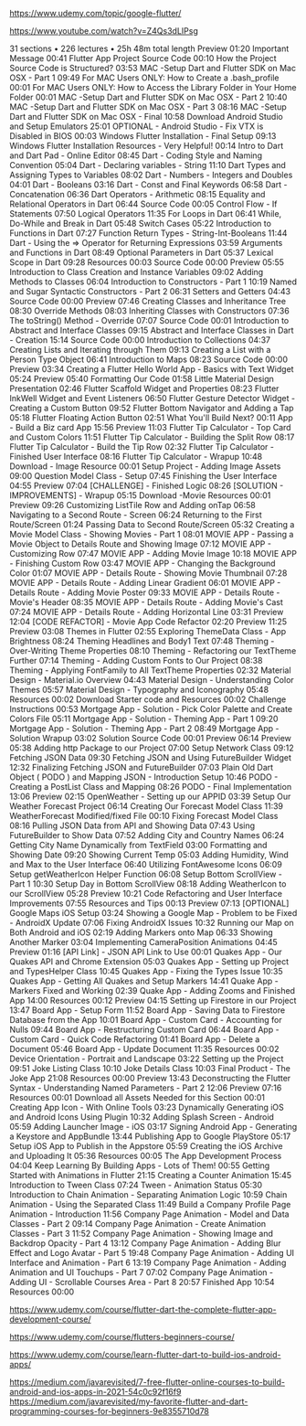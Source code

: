 https://www.udemy.com/topic/google-flutter/

https://www.youtube.com/watch?v=Z4Qs3dLIPsg

31 sections • 226 lectures • 25h 48m total length
Preview
01:20
Important Message
00:41
Flutter App Project Source Code
00:10
How the Project Source Code is Structured?
03:53
MAC -Setup Dart and Flutter SDK on Mac OSX - Part 1
09:49
For MAC Users ONLY: How to Create a .bash_profile
00:01
For MAC Users ONLY: How to Access the Library Folder in Your Home Folder
00:01
MAC -Setup Dart and Flutter SDK on Mac OSX - Part 2
10:40
MAC -Setup Dart and Flutter SDK on Mac OSX - Part 3
08:16
MAC -Setup Dart and Flutter SDK on Mac OSX - Final
10:58
Download Android Studio and Setup Emulators
25:01
OPTIONAL - Android Studio - Fix VTX is Disabled in BIOS
00:03
Windows Flutter Installation - Final Setup
09:13
Windows Flutter Installation Resources - Very Helpful!
00:14
Intro to Dart and Dart Pad - Online Editor
08:45
Dart - Coding Style and Naming Convention
05:04
Dart - Declaring variables - String
11:10
Dart Types and Assigning Types to Variables
08:02
Dart - Numbers - Integers and Doubles
04:01
Dart - Booleans
03:16
Dart - Const and Final Keywords
06:58
Dart - Concatenation
06:36
Dart Operators - Arithmetic
08:15
Equality and Relational Operators in Dart
06:44
Source Code
00:05
Control Flow - If Statements
07:50
Logical Operators
11:35
For Loops in Dart
06:41
While, Do-While and Break in Dart
05:48
Switch Cases
05:22
Introduction to Functions in Dart
07:27
Function Return Types - String-Int-Booleans
11:44
Dart - Using the => Operator for Returning Expressions
03:59
Arguments and Functions in Dart
08:49
Optional Parameters in Dart
05:37
Lexical Scope in Dart
09:28
Resources
00:03
Source Code
00:00
Preview
05:55
Introduction to Class Creation and Instance Variables
09:02
Adding Methods to Classes
06:04
Introduction to Constructors - Part 1
10:19
Named and Sugar Syntactic Constructors - Part 2
06:31
Setters and Getters
04:43
Source Code
00:00
Preview
07:46
Creating Classes and Inheritance Tree
08:30
Override Methods
08:03
Inheriting Classes with Constructors
07:36
The toString() Method - Override
07:07
Source Code
00:01
Introduction to Abstract and Interface Classes
09:15
Abstract and Interface Classes in Dart - Creation
15:14
Source Code
00:00
Introduction to Collections
04:37
Creating Lists and Iterating through Them
09:13
Creating a List with a Person Type Object
06:41
Introduction to Maps
08:23
Source Code
00:00
Preview
03:34
Creating a Flutter Hello World App - Basics with Text Widget
05:24
Preview
05:40
Formatting Our Code
01:58
Little Material Design Presentation
02:46
Flutter Scaffold Widget and Properties
08:23
Flutter InkWell Widget and Event Listeners
06:50
Flutter Gesture Detector Widget - Creating a Custom Button
09:52
Flutter Bottom Navigator and Adding a Tap
05:18
Flutter Floating Action Button
02:51
What You'll Build Next?
00:11
App - Build a Biz card App
15:56
Preview
11:03
Flutter Tip Calculator - Top Card and Custom Colors
11:51
Flutter Tip Calculator - Building the Split Row
08:17
Flutter Tip Calculator - Build the Tip Row
02:32
Flutter Tip Calculator - Finished User Interface
08:16
Flutter Tip Calculator - Wrapup
10:48
Download - Image Resource
00:01
Setup Project - Adding Image Assets
09:00
Question Model Class - Setup
07:45
Finishing the User Interface
04:55
Preview
07:04
[CHALLENGE] - Finished Logic
08:26
[SOLUTION - IMPROVEMENTS] - Wrapup
05:15
Download -Movie Resources
00:01
Preview
09:26
Customizing ListTile Row and Adding onTap
06:58
Navigating to a Second Route - Screen
06:24
Returning to the First Route/Screen
01:24
Passing Data to Second Route/Screen
05:32
Creating a Movie Model Class - Showing Movies - Part 1
08:01
MOVIE APP - Passing a Movie Object to Details Route and Showing Image
07:12
MOVIE APP - Customizing Row
07:47
MOVIE APP - Adding Movie Image
10:18
MOVIE APP - Finishing Custom Row
03:47
MOVIE APP - Changing the Background Color
01:07
MOVIE APP - Details Route - Showing Movie Thumbnail
07:28
MOVIE APP - Details Route - Adding Linear Gradient
06:01
MOVIE APP - Details Route - Adding Movie Poster
09:33
MOVIE APP - Details Route - Movie's Header
08:35
MOVIE APP - Details Route - Adding Movie's Cast
07:24
MOVIE APP - Details Route - Adding Horizontal Line
03:31
Preview
12:04
[CODE REFACTOR] - Movie App Code Refactor
02:20
Preview
11:25
Preview
03:08
Themes in Flutter
02:55
Exploring ThemeData Class - App Brightness
08:24
Theming Headlines and Body1 Text
07:48
Theming - Over-Writing Theme Properties
08:10
Theming - Refactoring our TextTheme Further
07:14
Theming - Adding Custom Fonts to Our Project
08:38
Theming - Applying FontFamily to All TextTheme Properties
02:32
Material Design - Material.io Overview
04:43
Material Design - Understanding Color Themes
05:57
Material Design - Typography and Iconography
05:48
Resources
00:02
Download Starter code and Resources
00:02
Challenge Instructions
00:53
Mortgage App - Solution - Pick Color Palette and Create Colors File
05:11
Mortgage App - Solution - Theming App - Part 1
09:20
Mortgage App - Solution - Theming App - Part 2
08:49
Mortgage App - Solution Wrapup
03:02
Solution Source Code
00:01
Preview
06:14
Preview
05:38
Adding http Package to our Project
07:00
Setup Network Class
09:12
Fetching JSON Data
09:30
Fetching JSON and Using FutureBuilder Widget
12:32
Finalizing Fetching JSON and FutureBuilder
07:03
Plain Old Dart Object ( PODO ) and Mapping JSON - Introduction Setup
10:46
PODO - Creating a PostList Class and Mapping
08:26
PODO - Final Implementation
13:06
Preview
02:15
OpenWeather - Setting up our APPID
03:39
Setup Our Weather Forecast Project
06:14
Creating Our Forecast Model Class
11:39
WeatherForecast Modified/fixed File
00:10
Fixing Forecast Model Class
08:16
Pulling JSON Data from API and Showing Data
07:43
Using FutureBuilder to Show Data
07:52
Adding City and Country Names
06:24
Getting City Name Dynamically from TextField
03:00
Formatting and Showing Date
09:20
Showing Current Temp
05:03
Adding Humidity, Wind and Max to the User Interface
06:40
Utilizing FontAwesome Icons
06:09
Setup getWeatherIcon Helper Function
06:08
Setup Bottom ScrollView - Part 1
10:30
Setup Day in Bottom ScrollView
08:18
Adding WeatherIcon to our ScrollView
05:28
Preview
10:21
Code Refactoring and User Interface Improvements
07:55
Resources and Tips
00:13
Preview
07:13
[OPTIONAL] Google Maps iOS Setup
03:24
Showing a Google Map - Problem to be Fixed - AndroidX Update
07:06
Fixing AndroidX Issues
10:32
Running our Map on Both Android and iOS
02:19
Adding Markers onto Map
06:33
Showing Another Marker
03:04
Implementing CameraPosition Animations
04:45
Preview
01:16
[API Link] - JSON API Link to Use
00:01
Quakes App - Our Quakes API and Chrome Extension
05:03
Quakes App - Setting up Project and TypesHelper Class
10:45
Quakes App - Fixing the Types Issue
10:35
Quakes App - Getting All Quakes and Setup Markers
14:41
Quake App - Markers Fixed and Working
02:39
Quake App - Adding Zooms and Finished App
14:00
Resources
00:12
Preview
04:15
Setting up Firestore in our Project
13:47
Board App - Setup Form
11:52
Board App - Saving Data to Firestore Database from the App
10:01
Board App - Custom Card - Accounting for Nulls
09:44
Board App - Restructuring Custom Card
06:44
Board App - Custom Card - Quick Code Refactoring
01:41
Board App - Delete a Document
05:46
Board App - Update Document
11:35
Resources
00:02
Device Orientation - Portrait and Landscape
03:22
Setting up the Project
09:51
Joke Listing Class
10:10
Joke Details Class
10:03
Final Product - The Joke App
21:08
Resources
00:00
Preview
13:43
Deconstructing the Flutter Syntax - Understanding Named Parameters - Part 2
12:06
Preview
07:16
Resources
00:01
Download all Assets Needed for this Section
00:01
Creating App Icon - With Online Tools
03:23
Dynamically Generating iOS and Android Icons Using Plugin
10:32
Adding Splash Screen - Android
05:59
Adding Launcher Image - iOS
03:17
Signing Android App - Generating a Keystore and AppBundle
13:44
Publishing App to Google PlayStore
05:17
Setup iOS App to Publish in the Appstore
05:59
Creating the iOS Archive and Uploading It
05:36
Resources
00:05
The App Development Process
04:04
Keep Learning By Building Apps - Lots of Them!
00:55
Getting Started with Animations in Flutter
21:15
Creating a Counter Animation
15:45
Introduction to Tween Class
07:24
Tween - Animation Status
05:30
Introduction to Chain Animation - Separating Animation Logic
10:59
Chain Animation - Using the Separated Class
11:49
Build a Company Profile Page Animation - Introduction
11:56
Company Page Animation - Model and Data Classes - Part 2
09:14
Company Page Animation - Create Animation Classes - Part 3
11:52
Company Page Animation - Showing Image and Backdrop Opacity - Part 4
13:12
Company Page Animation - Adding Blur Effect and Logo Avatar - Part 5
19:48
Company Page Animation - Adding UI Interface and Animation - Part 6
13:19
Company Page Animation - Adding Animation and UI Touchups - Part 7
07:02
Company Page Animation - Adding UI - Scrollable Courses Area - Part 8
20:57
Finished App
10:54
Resources
00:00


https://www.udemy.com/course/flutter-dart-the-complete-flutter-app-development-course/

https://www.udemy.com/course/flutters-beginners-course/

https://www.udemy.com/course/learn-flutter-dart-to-build-ios-android-apps/

https://medium.com/javarevisited/7-free-flutter-online-courses-to-build-android-and-ios-apps-in-2021-54c0c92f16f9
https://medium.com/javarevisited/my-favorite-flutter-and-dart-programming-courses-for-beginners-9e8355710d78